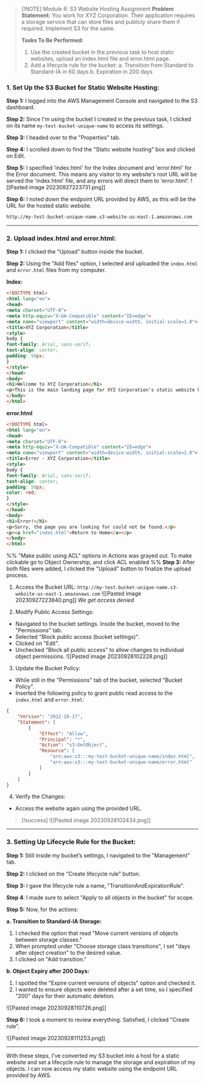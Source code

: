 
> [!NOTE] Module 6: S3 Website Hosting Assignment 
> **Problem Statement:** 
> You work for XYZ Corporation. Their application requires a storage service that can store files and publicly share them if required. Implement S3 for the same.
> 
> **Tasks To Be Performed:** 
> 1. Use the created bucket in the previous task to host static websites, upload an index.html file and error.html page. 
> 2. Add a lifecycle rule for the bucket: 
>a. Transition from Standard to Standard-IA in 60 days 
>b. Expiration in 200 days


### **1. Set Up the S3 Bucket for Static Website Hosting:**

**Step 1:** I logged into the AWS Management Console and navigated to the S3 dashboard.

**Step 2:** Since I'm using the bucket I created in the previous task, I clicked on its name `my-test-bucket-unique-name` to access its settings.

**Step 3:** I headed over to the "Properties" tab.

**Step 4:** I scrolled down to find the "Static website hosting" box and clicked on Edit.

**Step 5:** I specified 'index.html' for the Index document and 'error.html' for the Error document. This means any visitor to my website's root URL will be served the 'index.html' file, and any errors will direct them to 'error.html'.
![[Pasted image 20230927223731.png]]

**Step 6:** I noted down the endpoint URL provided by AWS, as this will be the URL for the hosted static website.
```bash
http://my-test-bucket-unique-name.s3-website-us-east-1.amazonaws.com
```

---

### **2. Upload index.html and error.html:**

**Step 1:** I clicked the “Upload” button inside the bucket.

**Step 2:** Using the "Add files" option, I selected and uploaded the `index.html` and `error.html` files from my computer.

**Index:**
```html
<!DOCTYPE html>
<html lang="en">
<head>
<meta charset="UTF-8">
<meta http-equiv="X-UA-Compatible" content="IE=edge">
<meta name="viewport" content="width=device-width, initial-scale=1.0">
<title>XYZ Corporation</title>
<style>
body {
font-family: Arial, sans-serif;
text-align: center;
padding: 50px;
}
</style>
</head>
<body>
<h1>Welcome to XYZ Corporation</h1>
<p>This is the main landing page for XYZ Corporation's static website hosted on Amazon S3.</p>
</body>
</html>
```

**error.html**
```html
<!DOCTYPE html>
<html lang="en">
<head>
<meta charset="UTF-8">
<meta http-equiv="X-UA-Compatible" content="IE=edge">
<meta name="viewport" content="width=device-width, initial-scale=1.0">
<title>Error - XYZ Corporation</title>
<style>
body {
font-family: Arial, sans-serif;
text-align: center;
padding: 50px;
color: red;
}
</style>
</head>
<body>
<h1>Error!</h1>
<p>Sorry, the page you are looking for could not be found.</p>
<p><a href="index.html">Return to Home</a></p>
</body>
</html>
```

%%
"Make public using ACL" options in Actions was grayed out. To make clickable go to Object Ownership, and click ACL enabled
%%
**Step 3:** After both files were added, I clicked the "Upload" button to finalize the upload process.

1. Access the Bucket URL: `http://my-test-bucket-unique-name.s3-website-us-east-1.amazonaws.com`
  ![[Pasted image 20230927223840.png]]
  *We get access denied*

2. Modify Public Access Settings:

  - Navigated to the bucket settings. Inside the bucket, moved to the "Permissions" tab.
  - Selected "Block public access (bucket settings)".
  - Clicked on "Edit".
  - Unchecked "Block all public access" to allow changes to individual object permissions.
    ![[Pasted image 20230928102228.png]]

3. Update the Bucket Policy:

  - While still in the "Permissions" tab of the bucket, selected "Bucket Policy".  
  - Inserted the following policy to grant public read access to the `index.html` and `error.html`:


```json
{
    "Version": "2012-10-17",
    "Statement": [
        {
            "Effect": "Allow",
            "Principal": "*",
            "Action": "s3:GetObject",
            "Resource": [
                "arn:aws:s3:::my-test-bucket-unique-name/index.html",
                "arn:aws:s3:::my-test-bucket-unique-name/error.html"
            ]
        }
    ]
}

```

4. Verify the Changes:
  - Access the website again using the provided URL.

> [!success]
>   ![[Pasted image 20230928102434.png]]

---

### **3. Setting Up Lifecycle Rule for the Bucket:**

**Step 1:** Still inside my bucket’s settings, I navigated to the "Management" tab.

**Step 2:** I clicked on the "Create lifecycle rule" button.

**Step 3:** I gave the lifecycle rule a name, "TransitionAndExpirationRule".

**Step 4**: I made sure to select "Apply to all objects in the bucket" for scope.

**Step 5:** Now, for the actions:

**a. Transition to Standard-IA Storage:**

1. I checked the option that read "Move current versions of objects between storage classes."
2. When prompted under "Choose storage class transitions", I set "days after object creation" to the desired value.
3. I clicked on "Add transition."


**b. Object Expiry after 200 Days:**

1. I spotted the "Expire current versions of objects" option and checked it.
2. I wanted to ensure objects were deleted after a set time, so I specified "200" days for their automatic deletion.
    
![[Pasted image 20230928110726.png]]

**Step 6:** I took a moment to review everything. Satisfied, I clicked "Create rule".

![[Pasted image 20230928111253.png]]

---

With these steps, I've converted my S3 bucket into a host for a static website and set a lifecycle rule to manage the storage and expiration of my objects. I can now access my static website using the endpoint URL provided by AWS.


